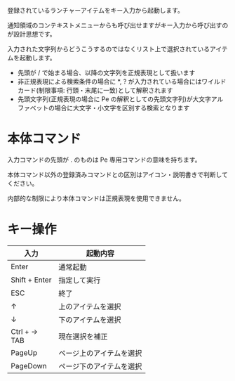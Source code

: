 登録されているランチャーアイテムをキー入力から起動します。

通知領域のコンテキストメニューからも呼び出せますがキー入力から呼び出すのが設計思想です。

入力された文字列からどうこうするのではなくリスト上で選択されているアイテムを起動します。

* 先頭が <MdInline kind="key">/</MdInline> で始まる場合、以降の文字列を正規表現として扱います
* 非正規表現による検索条件の場合に <MdInline kind="key">\*</MdInline>, <MdInline kind="key">?</MdInline> が入力されている場合にはワイルドカード(制限事項: 行頭・末尾に一致)として解釈されます
* 先頭文字列(正規表現の場合に Pe の解釈としての先頭文字列)が大文字アルファベットの場合に大文字・小文字を区別する検索となります


# 本体コマンド

入力コマンドの先頭が <MdInline kind="key">.</MdInline> のものは Pe 専用コマンドの意味を持ちます。

本体コマンド以外の登録済みコマンドとの区別はアイコン・説明書きで判断してください。

<MdAlert kind="NOTE">
  内部的な制限により本体コマンドは正規表現を使用できません。
</MdAlert>


# キー操作

| 入力 | 起動内容 |
|---|---|
| <MdInline kind="key">Enter</MdInline> | 通常起動 |
| <MdInline kind="key">Shift + Enter</MdInline> | 指定して実行 |
| <MdInline kind="key">ESC</MdInline> | 終了 |
| <MdInline kind="key">↑</MdInline> | 上のアイテムを選択 |
| <MdInline kind="key">↓</MdInline> | 下のアイテムを選択 |
| <MdInline kind="key">Ctrl + →</MdInline><br /><MdInline kind="key">TAB</MdInline> | 現在選択を補正 |
| <MdInline kind="key">PageUp</MdInline> | ページ上のアイテムを選択 |
| <MdInline kind="key">PageDown</MdInline> | ページ下のアイテムを選択 |
